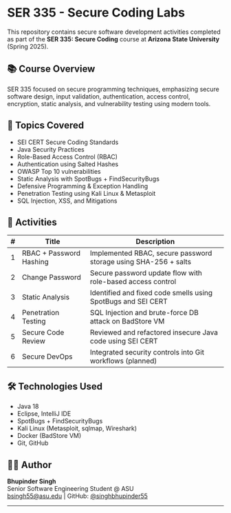 # SER 335 - Secure Coding Labs

This repository contains secure software development activities completed as part of the **SER 335: Secure Coding** course at **Arizona State University** (Spring 2025).

## 📚 Course Overview

SER 335 focused on secure programming techniques, emphasizing secure software design, input validation, authentication, access control, encryption, static analysis, and vulnerability testing using modern tools.

## 🔐 Topics Covered

- SEI CERT Secure Coding Standards
- Java Security Practices
- Role-Based Access Control (RBAC)
- Authentication using Salted Hashes
- OWASP Top 10 vulnerabilities
- Static Analysis with SpotBugs + FindSecurityBugs
- Defensive Programming & Exception Handling
- Penetration Testing using Kali Linux & Metasploit
- SQL Injection, XSS, and Mitigations

## 🧪 Activities

| # | Title | Description |
|---|-------|-------------|
| 1 | RBAC + Password Hashing | Implemented RBAC, secure password storage using SHA-256 + salts |
| 2 | Change Password | Secure password update flow with role-based access control |
| 3 | Static Analysis | Identified and fixed code smells using SpotBugs and SEI CERT |
| 4 | Penetration Testing | SQL Injection and brute-force DB attack on BadStore VM |
| 5 | Secure Code Review | Reviewed and refactored insecure Java code using SEI CERT |
| 6 | Secure DevOps | Integrated security controls into Git workflows (planned) |

## 🛠️ Technologies Used

- Java 18
- Eclipse, IntelliJ IDE
- SpotBugs + FindSecurityBugs
- Kali Linux (Metasploit, sqlmap, Wireshark)
- Docker (BadStore VM)
- Git, GitHub

## 👨‍💻 Author

**Bhupinder Singh**  
Senior Software Engineering Student @ ASU  
bsingh55@asu.edu | GitHub: [@singhbhupinder55](https://github.com/singhbhupinder55)

---
